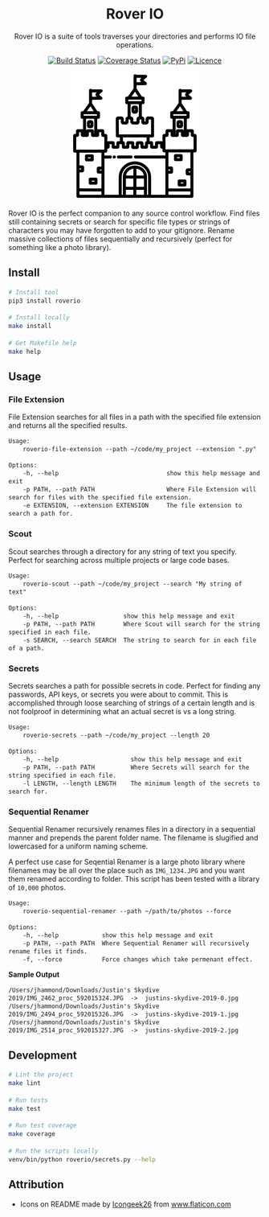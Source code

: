 <div align="center">

# Rover IO

Rover IO is a suite of tools traverses your directories and performs IO file operations.

[![Build Status](https://github.com/Justintime50/roverio/workflows/build/badge.svg)](https://github.com/Justintime50/withbond-easpost/actions)
[![Coverage Status](https://coveralls.io/repos/github/Justintime50/roverio/badge.svg?branch=master)](https://coveralls.io/github/Justintime50/roverio?branch=master)
[![PyPi](https://img.shields.io/pypi/v/roverio)](https://pypi.org/project/roverio/)
[![Licence](https://img.shields.io/github/license/justintime50/roverio)](LICENSE)

<img src="assets/showcase.png" alt="Showcase">

</div>

Rover IO is the perfect companion to any source control workflow. Find files still containing secrets or search for specific file types or strings of characters you may have forgotten to add to your gitignore. Rename massive collections of files sequentially and recursively (perfect for something like a photo library).

## Install

```bash
# Install tool
pip3 install roverio

# Install locally
make install

# Get Makefile help
make help
```

## Usage

### File Extension

File Extension searches for all files in a path with the specified file extension and returns all the specified results.

```
Usage:
    roverio-file-extension --path ~/code/my_project --extension ".py"

Options:
    -h, --help                              show this help message and exit
    -p PATH, --path PATH                    Where File Extension will search for files with the specified file extension.
    -e EXTENSION, --extension EXTENSION     The file extension to search a path for.
```

### Scout

Scout searches through a directory for any string of text you specify. Perfect for searching across multiple projects or large code bases.

```
Usage:
    roverio-scout --path ~/code/my_project --search "My string of text"

Options:
    -h, --help                  show this help message and exit
    -p PATH, --path PATH        Where Scout will search for the string specified in each file.
    -s SEARCH, --search SEARCH  The string to search for in each file of a path.
```

### Secrets

Secrets searches a path for possible secrets in code. Perfect for finding any passwords, API keys, or secrets you were about to commit. This is accomplished through loose searching of strings of a certain length and is not foolproof in determining what an actual secret is vs a long string.

```
Usage:
    roverio-secrets --path ~/code/my_project --length 20

Options:
    -h, --help                    show this help message and exit
    -p PATH, --path PATH          Where Secrets will search for the string specified in each file.
    -l LENGTH, --length LENGTH    The minimum length of the secrets to search for.
```

### Sequential Renamer

Sequential Renamer recursively renames files in a directory in a sequential manner and prepends the parent folder name. The filename is slugified and lowercased for a uniform naming scheme.

A perfect use case for Seqential Renamer is a large photo library where filenames may be all over the place such as `IMG_1234.JPG` and you want them renamed according to folder. This script has been tested with a library of `10,000` photos.

```
Usage:
    roverio-sequential-renamer --path ~/path/to/photos --force

Options:
    -h, --help            show this help message and exit
    -p PATH, --path PATH  Where Sequential Renamer will recursively rename files it finds.
    -f, --force           Force changes which take permenant effect.
```

**Sample Output**

```
/Users/jhammond/Downloads/Justin's Skydive 2019/IMG_2462_proc_592015324.JPG  ->  justins-skydive-2019-0.jpg
/Users/jhammond/Downloads/Justin's Skydive 2019/IMG_2494_proc_592015326.JPG  ->  justins-skydive-2019-1.jpg
/Users/jhammond/Downloads/Justin's Skydive 2019/IMG_2514_proc_592015327.JPG  ->  justins-skydive-2019-2.jpg
```

## Development

```bash
# Lint the project
make lint

# Run tests
make test

# Run test coverage
make coverage

# Run the scripts locally
venv/bin/python roverio/secrets.py --help
```

## Attribution

* Icons on README made by <a href="https://www.flaticon.com/free-icon/castle_3125375" title="Icongeek26">Icongeek26</a> from <a href="https://www.flaticon.com/" title="Flaticon"> www.flaticon.com</a>
